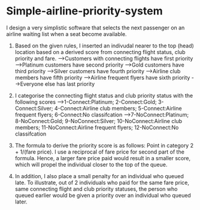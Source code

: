 # Simple-airline-priority-system

I design a very simplistic software that selects the next passenger on an airline waiting list when a seat become available.

1. Based on the given rules, I inserted an indivudal nearer to the top (head) location based on a derived score from connecting flight status, club priority and fare.
	-->Customers with connecting flights have first priority
	-->Platinum customers have second priority
	-->Gold customers have third priority
	-->Silver customers have fourth priority
	-->Airline club members have fifth priority
	-->Airline frequent flyers have sixth priority
	-->Everyone else has last priority

2. I categorise the connecting flight status and club priority status with the following scores
	-->1-Connect:Platinum; 2-Connect:Gold; 3-Connect:Silver; 4-Connect:Airline club members; 5-Connect:Airline frequent flyers; 6-Connect:No classifcation 
    -->7-NoConnect:Platinum; 8-NoConnect:Gold; 9-NoConnect:Silver; 10-NoConnect:Airline club members; 11-NoConnect:Airline frequent flyers; 12-NoConnect:No classifcation 
3. The formula to derive the priority score is as follows: Point in category 2 + 1/(fare price). I use a reciprocal of fare price for second part of the formula. Hence, a larger fare price paid would result in a smaller score, which will propel the individual closer to the top of the queue.
4. In addition, I also place a small penalty for an individual who queued late. To illustrate, out of 2 individuals who paid for the same fare price, same connecting flight and club priority statuses, the person who queued earlier would be given a priority over an individual who queued later.


